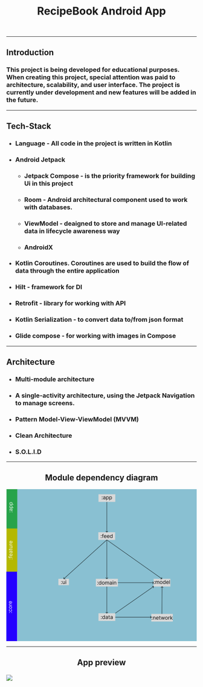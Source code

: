<!DOCTYPE html>
<html lang="en">

  <h1 align="center">RecipeBook Android App</h1>

  <br/>
  <hr/>
  <h2>Introduction</h2>
  
  <h3>This project is being developed for educational purposes. 
When creating this project, special attention was paid to architecture, scalability, and user interface. 
The project is currently under development and new features will be added in the future.</h3>
  
  <hr/> 
  <h2>Tech-Stack</h2>
  <ul>
  	<li>
      <h3>Language - All code in the project is written in Kotlin</h3>
    </li>
  	<li>
      <h3>Android Jetpack</h3>
      	<ul>
          <li><h3>Jetpack Compose - is the priority framework for building Ui in this project</h3></li>
          <li><h3>Room - Android architectural component used to work with databases.</h3></li>
          <li><h3>ViewModel - deaigned to store and manage UI-related data in lifecycle awareness way</h3></li>
          <li><h3>AndroidX</h3></li>
        </ul>
    </li>
    <li><h3>Kotlin Coroutines. 
Coroutines are used to build the flow of data through the entire application</h3></li>
    <li><h3>Hilt - framework for DI</h3></li>
    <li><h3>Retrofit - 
library for working with API</h3></li>
    <li><h3>Kotlin Serialization - 
to convert data to/from json format</h3></li>
    <li><h3>Glide compose - 
for working with images in Compose</h3></li>
  </ul>
    <hr/>

<h2>Architecture</h2>
  <ul>
      <li>
      <h3>Multi-module architecture</h3>
    </li>
  	<li>
      <h3>A single-activity architecture, using the <b> Jetpack Navigation</b> to manage screens.</h3>
    </li>
  	<li>
      <h3>Pattern Model-View-ViewModel (MVVM)</h3>
    </li>
    <li>
      <h3>Clean Architecture</h3>
    </li>
    <li>
      <h3>S.O.L.I.D</h3>
    </li>
    
  </ul>
    <hr/>
  
  <h2 align="center">Module dependency diagram</h2>
  <img align="center" max-width= "50%" src = "https://github.com/ComeAYouA/RecipesBook/blob/main/preview/modules.png" />
 
  <hr/>
  
  <h2 align="center">App preview</h2>
  <img align="center" src = "https://github.com/ComeAYouA/RecipesBook/blob/main/app_preview.gif" />
  
  
</html>
 
